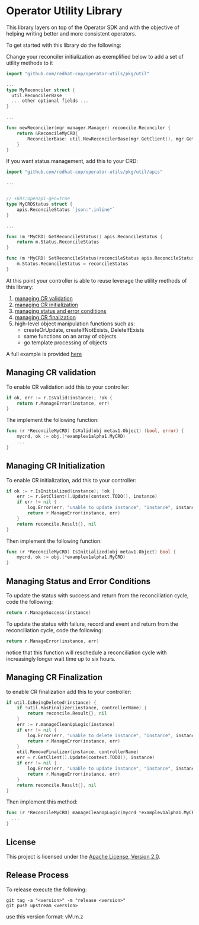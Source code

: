 # Operator Utility Library

This library layers on top of the Operator SDK and with the objective of helping writing better and more consistent operators.

To get started with this library do the following:

Change your reconciler initialization as exemplified below to add a set of utility methods to it

```go
import "github.com/redhat-cop/operator-utils/pkg/util"

...
type MyReconciler struct {
  util.ReconcilerBase
  ... other optional fields ...
}

...

func newReconciler(mgr manager.Manager) reconcile.Reconciler {
	return &ReconcileMyCRD{
		ReconcilerBase: util.NewReconcilerBase(mgr.GetClient(), mgr.GetScheme(), mgr.GetConfig(), mgr.GetRecorder(controllerName)),
	}
}
```

If you want status management, add this to your CRD:

```go
import "github.com/redhat-cop/operator-utils/pkg/util/apis"

...


// +k8s:openapi-gen=true
type MyCRDStatus struct {
	apis.ReconcileStatus `json:",inline"`
}

...

func (m *MyCRD) GetReconcileStatus() apis.ReconcileStatus {
	return m.Status.ReconcileStatus
}

func (m *MyCRD) SetReconcileStatus(reconcileStatus apis.ReconcileStatus) {
	m.Status.ReconcileStatus = reconcileStatus
}

```

At this point your controller is able to reuse leverage the utility methods of this library:

1. [managing CR validation](#managing-cr-validation)
2. [managing CR initialization](#managing-cr-initialization)
3. [managing status and error conditions](#managing-status-and-error-conditions)
4. [managing CR finalization](#managing-cr-finalization)
5. high-level object manipulation functions such as:
   - createOrUpdate, createIfNotExists, DeleteIfExists
   - same functions on an array of objects
   - go template processing of objects

A full example is provided [here](./pkg/controller/mycrd/mycrd_controller.go)

## Managing CR validation

To enable CR validation add this to your controller:

```go
if ok, err := r.IsValid(instance); !ok {
	return r.ManageError(instance, err)
}
```

The implement the following function:

```go
func (r *ReconcileMyCRD) IsValid(obj metav1.Object) (bool, error) {
	mycrd, ok := obj.(*examplev1alpha1.MyCRD)
	...
}
```

## Managing CR Initialization

To enable CR initialization, add this to your controller:

```go
if ok := r.IsInitialized(instance); !ok {
	err := r.GetClient().Update(context.TODO(), instance)
	if err != nil {
		log.Error(err, "unable to update instance", "instance", instance)
		return r.ManageError(instance, err)
	}
	return reconcile.Result{}, nil
}
```

Then implement the following function:

```go
func (r *ReconcileMyCRD) IsInitialized(obj metav1.Object) bool {
	mycrd, ok := obj.(*examplev1alpha1.MyCRD)
}
```

## Managing Status and Error Conditions

To update the status with success and return from the reconciliation cycle, code the following:

```go
return r.ManageSuccess(instance)
```

To update the status with failure, record and event and return from the reconciliation cycle, code the following:

```go
return r.ManageError(instance, err)
```

notice that this function will reschedule a reconciliation cycle with increasingly longer wait time up to six hours.

## Managing CR Finalization

to enable CR finalization add this to your controller:

```go
if util.IsBeingDeleted(instance) {
	if !util.HasFinalizer(instance, controllerName) {
		return reconcile.Result{}, nil
	}
	err := r.manageCleanUpLogic(instance)
	if err != nil {
		log.Error(err, "unable to delete instance", "instance", instance)
		return r.ManageError(instance, err)
	}
	util.RemoveFinalizer(instance, controllerName)
	err = r.GetClient().Update(context.TODO(), instance)
	if err != nil {
		log.Error(err, "unable to update instance", "instance", instance)
		return r.ManageError(instance, err)
	}
	return reconcile.Result{}, nil
}
```

Then implement this method:

```go
func (r *ReconcileMyCRD) manageCleanUpLogic(mycrd *examplev1alpha1.MyCRD) error {
  ...
}
```

## License

This project is licensed under the [Apache License, Version 2.0](https://www.apache.org/licenses/LICENSE-2.0).

## Release Process

To release execute the following:

```shell
git tag -a "<version>" -m "release <version>"
git push upstream <version>
```

use this version format: vM.m.z
